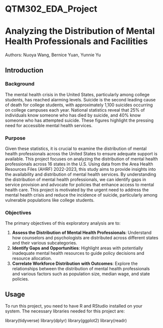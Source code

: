 # QTM302_EDA_Project
 
# Analyzing the Distribution of Mental Health Professionals and Facilities

Authors: Nuoya Wang, Bernice Yuan, Yunnie Yu

## Introduction

### Background

The mental health crisis in the United States, particularly among college students, has reached alarming levels. Suicide is the second leading cause of death for college students, with approximately 1,100 suicides occurring on college campuses each year. National statistics reveal that 25% of individuals know someone who has died by suicide, and 40% know someone who has attempted suicide. These figures highlight the pressing need for accessible mental health services.

### Purpose

Given these statistics, it is crucial to examine the distribution of mental health professionals across the United States to ensure adequate support is available. This project focuses on analyzing the distribution of mental health professionals across 16 states in the U.S. Using data from the Area Health Resources Files (AHRF) 2022-2023, this study aims to provide insights into the availability and distribution of mental health services. By understanding the distribution of mental health professionals, we can identify gaps in service provision and advocate for policies that enhance access to mental health care. This project is motivated by the urgent need to address the mental health crisis and reduce the incidence of suicide, particularly among vulnerable populations like college students.

### Objectives

The primary objectives of this exploratory analysis are to:
1. **Assess the Distribution of Mental Health Professionals**: Understand how counselors and psychologists are distributed across different states and their various subcategories.
2. **Identify Gaps and Opportunities**: Highlight areas with potentially inadequate mental health resources to guide policy decisions and resource allocation.
3. **Correlate Workforce Distribution with Outcomes**: Explore the relationships between the distribution of mental health professionals and various factors such as population size, median wage, and state policies.


## Usage

To run this project, you need to have R and RStudio installed on your system. The necessary libraries needed for this project are:

library(tidyverse)
library(dplyr)
library(ggplot2)
library(readr)

